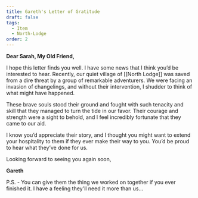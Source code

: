 ```yaml
---
title: Gareth's Letter of Gratitude
draft: false
tags:
  - Item
  - North-Lodge
order: 2
---
```

**Dear Sarah, My Old Friend,**

I hope this letter finds you well. I have some news that I think you’d be interested to hear. Recently, our quiet village of [[North Lodge]] was saved from a dire threat by a group of remarkable adventurers. We were facing an invasion of changelings, and without their intervention, I shudder to think of what might have happened.

These brave souls stood their ground and fought with such tenacity and skill that they managed to turn the tide in our favor. Their courage and strength were a sight to behold, and I feel incredibly fortunate that they came to our aid.

I know you’d appreciate their story, and I thought you might want to extend your hospitality to them if they ever make their way to you. You’d be proud to hear what they’ve done for us. 

Looking forward to seeing you again soon,

**Gareth**

P.S. - You can give them the thing we worked on together if you ever finished it. I have a feeling they'll need it more than us... 